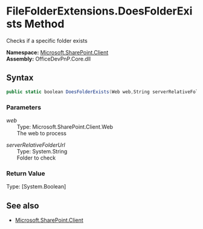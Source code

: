 # FileFolderExtensions.DoesFolderExists Method  
Checks if a specific folder exists  

**Namespace:** [Microsoft.SharePoint.Client](Microsoft.SharePoint.Client.md)  
**Assembly:** OfficeDevPnP.Core.dll  
## Syntax
```C#
public static boolean DoesFolderExists(Web web,String serverRelativeFolderUrl)
```
### Parameters
*web*  
&emsp;&emsp;Type: Microsoft.SharePoint.Client.Web  
&emsp;&emsp;The web to process  
  
*serverRelativeFolderUrl*  
&emsp;&emsp;Type: System.String  
&emsp;&emsp;Folder to check  
  
### Return Value
Type: [System.Boolean]  


## See also
- [Microsoft.SharePoint.Client](Microsoft.SharePoint.Client.md)
